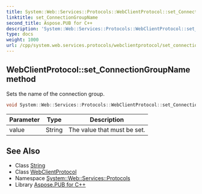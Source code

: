 ```yaml
---
title: System::Web::Services::Protocols::WebClientProtocol::set_ConnectionGroupName method
linktitle: set_ConnectionGroupName
second_title: Aspose.PUB for C++
description: 'System::Web::Services::Protocols::WebClientProtocol::set_ConnectionGroupName method. Sets the name of the connection group in C++.'
type: docs
weight: 1000
url: /cpp/system.web.services.protocols/webclientprotocol/set_connectiongroupname/
---
```

## WebClientProtocol::set_ConnectionGroupName method


Sets the name of the connection group.

```cpp
void System::Web::Services::Protocols::WebClientProtocol::set_ConnectionGroupName(String value)
```


| Parameter | Type | Description |
| --- | --- | --- |
| value | String | The value that must be set. |

## See Also

* Class [String](../../../system/string/)
* Class [WebClientProtocol](../)
* Namespace [System::Web::Services::Protocols](../../)
* Library [Aspose.PUB for C++](../../../)
